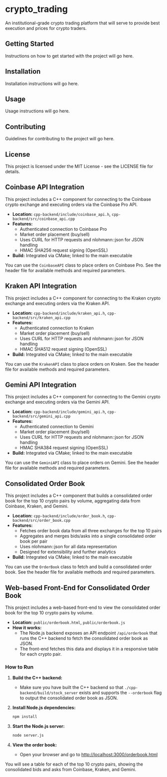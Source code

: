# crypto_trading
An institutional-grade crypto trading platform that will serve to provide best execution and prices for crypto traders.

## Getting Started

Instructions on how to get started with the project will go here.

## Installation

Installation instructions will go here.

## Usage

Usage instructions will go here.

## Contributing

Guidelines for contributing to the project will go here.

## License

This project is licensed under the MIT License - see the LICENSE file for details.

## Coinbase API Integration

This project includes a C++ component for connecting to the Coinbase crypto exchange and executing orders via the Coinbase Pro API.

- **Location:** `cpp-backend/include/coinbase_api.h`, `cpp-backend/src/coinbase_api.cpp`
- **Features:**
  - Authenticated connection to Coinbase Pro
  - Market order placement (buy/sell)
  - Uses CURL for HTTP requests and nlohmann::json for JSON handling
  - HMAC SHA256 request signing (OpenSSL)
- **Build:** Integrated via CMake; linked to the main executable

You can use the `CoinbaseAPI` class to place orders on Coinbase Pro. See the header file for available methods and required parameters.

## Kraken API Integration

This project includes a C++ component for connecting to the Kraken crypto exchange and executing orders via the Kraken API.

- **Location:** `cpp-backend/include/kraken_api.h`, `cpp-backend/src/kraken_api.cpp`
- **Features:**
  - Authenticated connection to Kraken
  - Market order placement (buy/sell)
  - Uses CURL for HTTP requests and nlohmann::json for JSON handling
  - HMAC SHA512 request signing (OpenSSL)
- **Build:** Integrated via CMake; linked to the main executable

You can use the `KrakenAPI` class to place orders on Kraken. See the header file for available methods and required parameters.

## Gemini API Integration

This project includes a C++ component for connecting to the Gemini crypto exchange and executing orders via the Gemini API.

- **Location:** `cpp-backend/include/gemini_api.h`, `cpp-backend/src/gemini_api.cpp`
- **Features:**
  - Authenticated connection to Gemini
  - Market order placement (buy/sell)
  - Uses CURL for HTTP requests and nlohmann::json for JSON handling
  - HMAC SHA384 request signing (OpenSSL)
- **Build:** Integrated via CMake; linked to the main executable

You can use the `GeminiAPI` class to place orders on Gemini. See the header file for available methods and required parameters.

## Consolidated Order Book

This project includes a C++ component that builds a consolidated order book for the top 10 crypto pairs by volume, aggregating data from Coinbase, Kraken, and Gemini.

- **Location:** `cpp-backend/include/order_book.h`, `cpp-backend/src/order_book.cpp`
- **Features:**
  - Fetches order book data from all three exchanges for the top 10 pairs
  - Aggregates and merges bids/asks into a single consolidated order book per pair
  - Uses nlohmann::json for all data representation
  - Designed for extensibility and further analytics
- **Build:** Integrated via CMake; linked to the main executable

You can use the `OrderBook` class to fetch and build a consolidated order book. See the header file for available methods and required parameters.

## Web-based Front-End for Consolidated Order Book

This project includes a web-based front-end to view the consolidated order book for the top 10 crypto pairs by volume.

- **Location:** `public/orderbook.html`, `public/orderbook.js`
- **How it works:**
  - The Node.js backend exposes an API endpoint `/api/orderbook` that runs the C++ backend to fetch the consolidated order book as JSON.
  - The front-end fetches this data and displays it in a responsive table for each crypto pair.

### How to Run

1. **Build the C++ backend:**
   - Make sure you have built the C++ backend so that `./cpp-backend/build/stock_server` exists and supports the `--orderbook` flag to output the consolidated order book as JSON.

2. **Install Node.js dependencies:**
   ```sh
   npm install
   ```

3. **Start the Node.js server:**
   ```sh
   node server.js
   ```

4. **View the order book:**
   - Open your browser and go to [http://localhost:3000/orderbook.html](http://localhost:3000/orderbook.html)

You will see a table for each of the top 10 crypto pairs, showing the consolidated bids and asks from Coinbase, Kraken, and Gemini.
